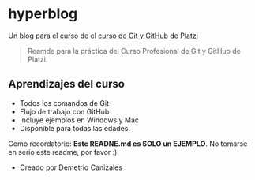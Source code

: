 # hyperblog
Un blog para el curso de el [curso de Git y GitHub](https://platzi.com/cursos/git-github/) de [Platzi](hhtps://platzi.com)
> Reamde para la práctica del Curso Profesional de Git y GitHub de Platzi.

## Aprendizajes del curso
* Todos los comandos de Git
* Flujo de trabajo con GitHub
* Incluye ejemplos en Windows y Mac
* Disponible para todas las edades.

Como recordatorio: **Este READNE.md es SOLO un EJEMPLO**. No tomarse en serio este readme, por favor :)

* Creado por Demetrio Canizales